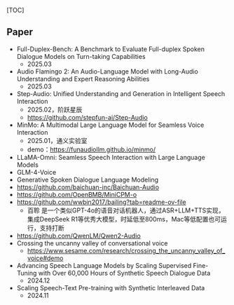 [TOC]



## Paper



- Full-Duplex-Bench: A Benchmark to Evaluate Full-duplex Spoken Dialogue Models on Turn-taking Capabilities
  - 2025.03
- Audio Flamingo 2: An Audio-Language Model with Long-Audio Understanding and Expert Reasoning Abilities
  - 2025.03
- Step-Audio: Unified Understanding and Generation in Intelligent Speech Interaction
  - 2025.02，阶跃星辰
  - https://github.com/stepfun-ai/Step-Audio
- MinMo: A Multimodal Large Language Model for Seamless Voice Interaction
  - 2025.01，通义实验室
  - demo：https://funaudiollm.github.io/minmo/
- LLaMA-Omni: Seamless Speech Interaction with Large Language Models
- GLM-4-Voice
- Generative Spoken Dialogue Language Modeling
- https://github.com/baichuan-inc/Baichuan-Audio
- https://github.com/OpenBMB/MiniCPM-o
- https://github.com/wwbin2017/bailing?tab=readme-ov-file
  - 百聆 是一个类似GPT-4o的语音对话机器人，通过ASR+LLM+TTS实现，集成DeepSeek R1等优秀大模型，时延低至800ms，Mac等低配置也可运行，支持打断
- https://github.com/QwenLM/Qwen2-Audio
- Crossing the uncanny valley of conversational voice
  - https://www.sesame.com/research/crossing_the_uncanny_valley_of_voice#demo
- Advancing Speech Language Models by Scaling Supervised Fine-Tuning with Over 60,000 Hours of Synthetic Speech Dialogue Data
  - 2024.12
- Scaling Speech-Text Pre-training with Synthetic Interleaved Data
  - 2024.11